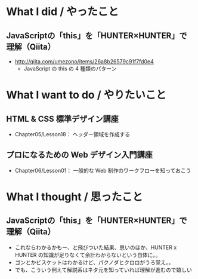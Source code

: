 # What I did / やったこと
## JavaScriptの「this」を「HUNTER×HUNTER」で理解（Qiita）
- http://qiita.com/umezono/items/26a8b26579c91f7fd0e4
    - JavaScript の this の 4 種類のパターン

# What I want to do / やりたいこと
## HTML & CSS 標準デザイン講座
- Chapter05/Lesson18： ヘッダー領域を作成する

## プロになるための Web デザイン入門講座
- Chapter06/Lesson01： 一般的な Web 制作のワークフローを知っておこう

# What I thought / 思ったこと
## JavaScriptの「this」を「HUNTER×HUNTER」で理解（Qiita）
- これならわかるかもー、と飛びついた結果、思いのほか、HUNTER x HUNTER の知識が足りなくて余計わからないという自体に。。
- ゴンとかビスケットはわかるけど、パクノダとクロロがうろ覚え。。
- でも、こういう例えて解説系はネタ元を知っていれば理解が進むので嬉しい
